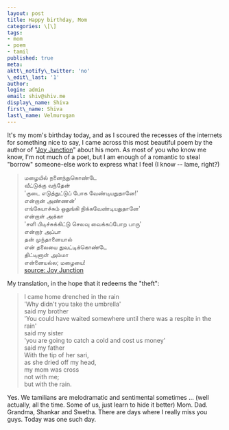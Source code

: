 ```yaml
---
layout: post
title: Happy birthday, Mom
categories: \[\]
tags:
- mom
- poem
- tamil
published: true
meta:
aktt\_notify\_twitter: 'no'
\_edit\_last: '1'
author:
login: admin
email: shiv@shiv.me
display\_name: Shiva
first\_name: Shiva
last\_name: Velmurugan
---
```


It's my mom's birthday today, and as I scoured the recesses of the internets for something nice to say, I came across this most beautiful poem by the author of  "[Joy Junction][0]" about his mom. As most of you who know me know, I'm not much of a poet, but I am enough of a romantic to steal "borrow" someone-else work to express what I feel (I know -- lame, right?)

> மழையில் நனைந்துகொண்டே  
> வீட்டுக்கு வந்தேன்  
> 'குடை எடுத்துட்டுப் போக வேண்டியதுதானே!'  
> என்றான் அண்ணன்'  
> எங்கேயாச்சும் ஒதுங்கி நிக்கவேண்டியதுதானே'  
> என்றாள் அக்கா  
> 'சளி பிடிச்சுக்கிட்டு செலவு வைக்கப்போற பாரு'  
> என்றார் அப்பா  
> தன் முந்தானையால்  
> என் தலையை துவட்டிக்கொண்டே  
> திட்டினாள் அம்மா  
> என்னையல்ல; மழையை!  
> [source: Joy Junction][1]

My translation, in the hope that it redeems the "theft":

> I came home drenched in the rain  
> 'Why didn't you take the umbrella'  
> said my brother  
> 'You could have waited somewhere until there was a respite in the rain'  
> said my sister  
> 'you are going to catch a cold and cost us money'  
> said my father  
> With the tip of her sari,  
> as she dried off my head,  
> my mom was cross  
> not with me;  
> but with the rain.

Yes. We tamilians are melodramatic and sentimental sometimes ... (well actually, all the time. Some of us, just learn to hide it better) Mom. Dad. Grandma, Shankar and Swetha. There are days where I really miss you guys. Today was one such day.


[0]: http://joyjunction.blogspot.com/
[1]: http://joyjunction.blogspot.com/2010/01/tamil-poem-about-mom.html